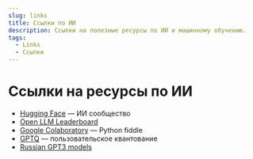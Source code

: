 ```yaml
---
slug: links
title: Ссылки по ИИ
description: Ссылки на полезные ресурсы по ИИ и машинному обучению.
tags:
  - Links
  - Ссылки
---
```


# Ссылки на ресурсы по ИИ

* [Hugging Face](https://huggingface.co/) — ИИ сообщество
* [Open LLM Leaderboard](https://huggingface.co/spaces/open-llm-leaderboard/open_llm_leaderboard)
* [Google Colaboratory](https://colab.research.google.com/) — Python fiddle
* [GPTQ](https://github.com/IST-DASLab/gptq) — пользовательское квантование
* [Russian GPT3 models](https://github.com/ai-forever/ru-gpts)
